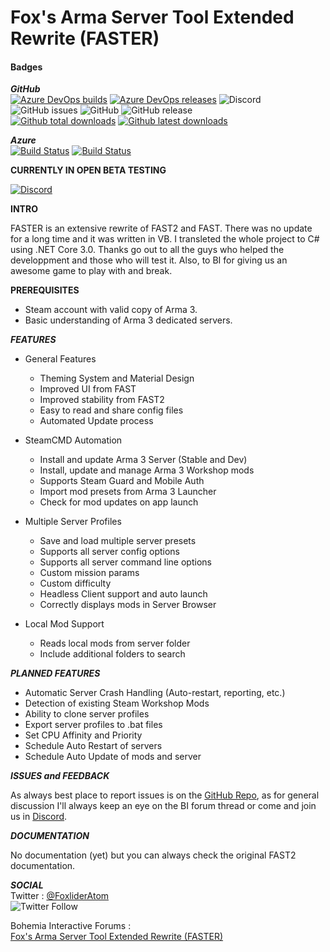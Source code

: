 # Fox's Arma Server Tool Extended Rewrite (FASTER)

#### Badges 
***GitHub***  
[![Azure DevOps builds](https://img.shields.io/azure-devops/build/keelah/4b51eb35-4363-4038-8d99-543c01a3578f/8.svg?logo=azuredevops&style=flat-square)](https://dev.azure.com/keelah/FASTER/_build/latest?definitionId=8&branchName=master)
[![Azure DevOps releases](https://img.shields.io/azure-devops/release/keelah/4b51eb35-4363-4038-8d99-543c01a3578f/2/2?logo=azuredevops&style=flat-square)](https://dev.azure.com/keelah/FASTER/_release)
![Discord](https://img.shields.io/discord/366955806777671681.svg?label=discord&logo=discord&logoColor=white&style=flat-square)
![GitHub issues](https://img.shields.io/github/issues/Foxlider/Fox-s-Arma-Server-Tool-Extended-Rewrite.svg?logo=github&style=flat-square)
![GitHub](https://img.shields.io/github/license/Foxlider/Fox-s-Arma-Server-Tool-Extended-Rewrite.svg?style=flat-square)
![GitHub release](https://img.shields.io/github/release/Foxlider/Fox-s-Arma-Server-Tool-Extended-Rewrite.svg?logo=github&style=flat-square)  
[![Github total downloads](https://img.shields.io/github/downloads/Foxlider/Fox-s-Arma-Server-Tool-Extended-Rewrite/total.svg?logo=github&style=flat-square)](https://GitHub.com/Foxlider/Fox-s-Arma-Server-Tool-Extended-Rewrite/releases/)
[![Github latest downloads](https://img.shields.io/github/downloads/Foxlider/Fox-s-Arma-Server-Tool-Extended-Rewrite/latest/total.svg?logo=github&style=flat-square)](https://GitHub.com/Foxlider/Fox-s-Arma-Server-Tool-Extended-Rewrite/releases/)
  
***Azure***  
[![Build Status](https://dev.azure.com/keelah/FASTER/_apis/build/status/Faster%20Release%20Builder?branchName=master)](https://dev.azure.com/keelah/FASTER/_build/latest?definitionId=8&branchName=master)
[![Build Status](https://vsrm.dev.azure.com/keelah/_apis/public/Release/badge/4b51eb35-4363-4038-8d99-543c01a3578f/2/2)](https://dev.azure.com/keelah/FASTER/_release)

**CURRENTLY IN OPEN BETA TESTING**

[![Discord](https://img.shields.io/discord/366955806777671681?label=Discord&logo=discord&logoColor=white&style=for-the-badge)](https://discord.gg/uPjgqHU)


**INTRO**

FASTER is an extensive rewrite of FAST2 and FAST. There was no update for a long time and it was written in VB. I transleted the whole project to C# using .NET Core 3.0. 
Thanks go out to all the guys who helped the developpment and those who will test it. Also, to BI for giving us an awesome game to play with and break.

**PREREQUISITES**

- Steam account with valid copy of Arma 3.
- Basic understanding of Arma 3 dedicated servers.


**_FEATURES_**

- General Features
  - Theming System and Material Design
  - Improved UI from FAST
  - Improved stability from FAST2
  - Easy to read and share config files
  - Automated Update process

- SteamCMD Automation
  - Install and update Arma 3 Server (Stable and Dev)
  - Install, update and manage Arma 3 Workshop mods
  - Supports Steam Guard and Mobile Auth
  - Import mod presets from Arma 3 Launcher
  - Check for mod updates on app launch

- Multiple Server Profiles
  - Save and load multiple server presets
  - Supports all server config options
  - Supports all server command line options
  - Custom mission params
  - Custom difficulty
  - Headless Client support and auto launch
  - Correctly displays mods in Server Browser

- Local Mod Support
  - Reads local mods from server folder
  - Include additional folders to search

**_PLANNED FEATURES_**

- Automatic Server Crash Handling (Auto-restart, reporting, etc.)
- Detection of existing Steam Workshop Mods
- Ability to clone server profiles
- Export server profiles to .bat files
- Set CPU Affinity and Priority
- Schedule Auto Restart of servers
- Schedule Auto Update of mods and server

**_ISSUES and FEEDBACK_**

As always best place to report issues is on the [GitHub Repo](https://github.com/Foxlider/Fox-s-Arma-Server-Tool-Extended-Rewrite/issues), as for general discussion I'll always keep an eye on the BI forum thread or come and join us in [Discord](https://discord.gg/uPjgqHU).

**_DOCUMENTATION_**
  
No documentation (yet) but you can always check the original FAST2 documentation.
  
**_SOCIAL_**  
Twitter :
[@FoxliderAtom](https://twitter.com/FoxliderAtom)  
![Twitter Follow](https://img.shields.io/twitter/follow/FoxliderAtom.svg?label=Follow&logo=twitter&style=for-the-badge)

Bohemia Interactive Forums :  
[Fox's Arma Server Tool Extended Rewrite (FASTER)](https://forums.bohemia.net/forums/topic/224359-foxs-arma-server-tool-extended-rewrite-faster/)
  